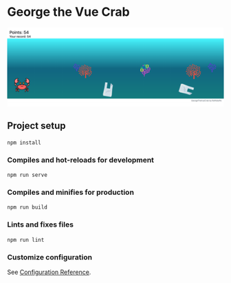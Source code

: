# George the Vue Crab
![alt text](https://raw.githubusercontent.com/raffobaffo/VueCrab/master/src/assets/screenshotCut.png)

## Project setup
```
npm install
```

### Compiles and hot-reloads for development
```
npm run serve
```

### Compiles and minifies for production
```
npm run build
```

### Lints and fixes files
```
npm run lint
```

### Customize configuration
See [Configuration Reference](https://cli.vuejs.org/config/).


